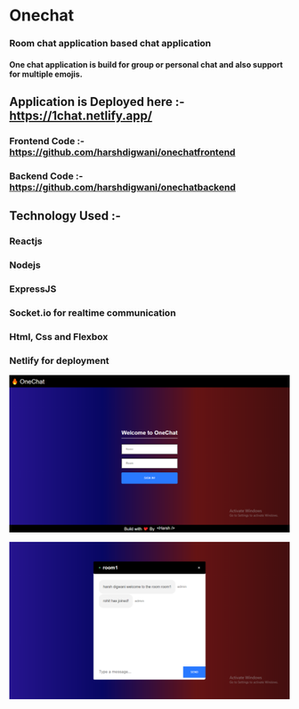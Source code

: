 # Onechat

### Room chat application based chat application

#### One chat application is build for group or personal chat and also support for multiple emojis.

## Application is Deployed here :- https://1chat.netlify.app/

### Frontend Code :- https://github.com/harshdigwani/onechatfrontend

### Backend Code :- https://github.com/harshdigwani/onechatbackend


## Technology Used :-
### Reactjs
### Nodejs
### ExpressJS
### Socket.io for realtime communication
### Html, Css and Flexbox
### Netlify for deployment

![alt Snapshot1](https://github.com/harshdigwani/onechatfrontend/blob/master/Screenshots/1.png?raw=true)


![alt Snapshot2](https://github.com/harshdigwani/onechatfrontend/blob/master/Screenshots/2.png?raw=true)
